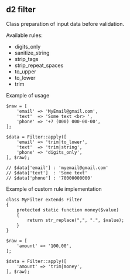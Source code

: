 ## d2 filter

Class preparation of input data before validation.

Available rules:

* digits_only
* sanitize_string
* strip_tags
* strip_repeat_spaces
* to_upper
* to_lower
* trim

Example of usage

```
$raw = [
    'email' => 'MyEmail@gmail.com',
    'text'  => 'Some text <br> ',
    'phone' => '+7 (000) 000-00-00',
];

$data = Filter::apply([
    'email' => 'trim|to_lower',
    'text'  => 'trim|string',
    'phone' => 'digits_only',
], $raw);

// $data['email'] : 'myemail@gmail.com'
// $data['text']  : 'Some text'
// $data['phone'] : '70000000000'
```

Example of custom rule implementation

```
class MyFilter extends Filter
{
    protected static function money($value)
    {
        return str_replace(",", ".", $value);
    }
}

$raw = [
    'amount' => '100,00',
];

$data = Filter::apply([
    'amount' => 'trim|money',
], $raw);
```
